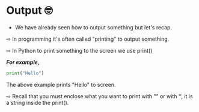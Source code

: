 # Output 🤓

- We have already seen how to output something but let's recap.

⇨ In programming it's often called "printing" to output something.

⇨ In Python to print something to the screen we use print()

***For example,***
```py
print("Hello")
```
The above example prints "Hello" to screen.

⇨ Recall that you must enclose what you want to print with "" or with '', it is a string inside the print().
